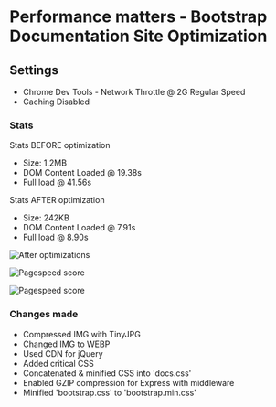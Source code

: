 # Performance matters - Bootstrap Documentation Site Optimization

## Settings
* Chrome Dev Tools - Network Throttle @ 2G Regular Speed
* Caching Disabled

### Stats

Stats BEFORE optimization
* Size: 1.2MB
* DOM Content Loaded @ 19.38s
* Full load @ 41.56s

Stats AFTER optimization
* Size: 242KB
* DOM Content Loaded @ 7.91s
* Full load @ 8.90s

![After optimizations](https://raw.github.com/SadisticSun/performance-matters/master/readme_img/screen.png?raw=true)

![Pagespeed score](https://raw.github.com/SadisticSun/performance-matters/master/readme_img/pagespeed1.png?raw=true)

![Pagespeed score](https://raw.github.com/SadisticSun/performance-matters/master/readme_img/pagespeed2.png?raw=true)

### Changes made
* Compressed IMG with TinyJPG
* Changed IMG to WEBP
* Used CDN for jQuery
* Added critical CSS
* Concatenated & minified CSS into 'docs.css'
* Enabled GZIP compression for Express with middleware
* Minified 'bootstrap.css' to 'bootstrap.min.css'

